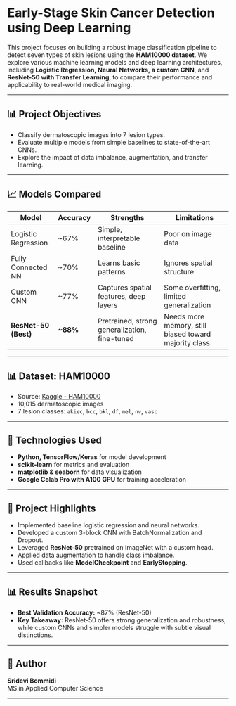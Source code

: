 # Early-Stage Skin Cancer Detection using Deep Learning

This project focuses on building a robust image classification pipeline to detect seven types of skin lesions using the **HAM10000 dataset**. We explore various machine learning models and deep learning architectures, including **Logistic Regression, Neural Networks, a custom CNN**, and **ResNet-50 with Transfer Learning**, to compare their performance and applicability to real-world medical imaging.

---

## 📊 Project Objectives
- Classify dermatoscopic images into 7 lesion types.
- Evaluate multiple models from simple baselines to state-of-the-art CNNs.
- Explore the impact of data imbalance, augmentation, and transfer learning.

---

## 📈 Models Compared

| Model                     | Accuracy | Strengths                                      | Limitations                          |
|--------------------------|----------|------------------------------------------------|--------------------------------------|
| Logistic Regression      | ~67%     | Simple, interpretable baseline                 | Poor on image data                   |
| Fully Connected NN       | ~70%     | Learns basic patterns                          | Ignores spatial structure            |
| Custom CNN               | ~77%     | Captures spatial features, deep layers         | Some overfitting, limited generalization |
| **ResNet-50 (Best)**     | **~88%** | Pretrained, strong generalization, fine-tuned  | Needs more memory, still biased toward majority class |

---

## 📊 Dataset: HAM10000

- Source: [Kaggle - HAM10000](https://www.kaggle.com/datasets/kmader/skin-cancer-mnist-ham10000)
- 10,015 dermatoscopic images
- 7 lesion classes: `akiec`, `bcc`, `bkl`, `df`, `mel`, `nv`, `vasc`

---

## 🚀 Technologies Used
- **Python, TensorFlow/Keras** for model development
- **scikit-learn** for metrics and evaluation
- **matplotlib & seaborn** for data visualization
- **Google Colab Pro with A100 GPU** for training acceleration

---

## 💼 Project Highlights
- Implemented baseline logistic regression and neural networks.
- Developed a custom 3-block CNN with BatchNormalization and Dropout.
- Leveraged **ResNet-50** pretrained on ImageNet with a custom head.
- Applied data augmentation to handle class imbalance.
- Used callbacks like **ModelCheckpoint** and **EarlyStopping**.


---

## 📊 Results Snapshot
- **Best Validation Accuracy:** ~87% (ResNet-50)
- **Key Takeaway:** ResNet-50 offers strong generalization and robustness, while custom CNNs and simpler models struggle with subtle visual distinctions.

---

## 👤 Author
**Sridevi Bommidi**  
MS in Applied Computer Science    

---
